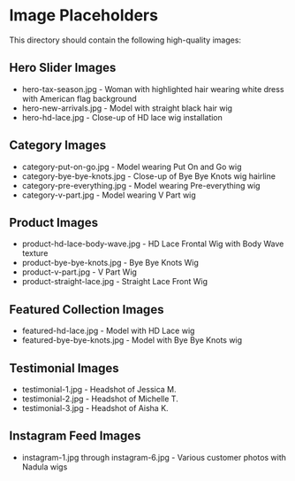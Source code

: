# Image Placeholders

This directory should contain the following high-quality images:

## Hero Slider Images
- hero-tax-season.jpg - Woman with highlighted hair wearing white dress with American flag background
- hero-new-arrivals.jpg - Model with straight black hair wig
- hero-hd-lace.jpg - Close-up of HD lace wig installation

## Category Images
- category-put-on-go.jpg - Model wearing Put On and Go wig
- category-bye-bye-knots.jpg - Close-up of Bye Bye Knots wig hairline
- category-pre-everything.jpg - Model wearing Pre-everything wig
- category-v-part.jpg - Model wearing V Part wig

## Product Images
- product-hd-lace-body-wave.jpg - HD Lace Frontal Wig with Body Wave texture
- product-bye-bye-knots.jpg - Bye Bye Knots Wig
- product-v-part.jpg - V Part Wig
- product-straight-lace.jpg - Straight Lace Front Wig

## Featured Collection Images
- featured-hd-lace.jpg - Model with HD Lace wig
- featured-bye-bye-knots.jpg - Model with Bye Bye Knots wig

## Testimonial Images
- testimonial-1.jpg - Headshot of Jessica M.
- testimonial-2.jpg - Headshot of Michelle T.
- testimonial-3.jpg - Headshot of Aisha K.

## Instagram Feed Images
- instagram-1.jpg through instagram-6.jpg - Various customer photos with Nadula wigs

